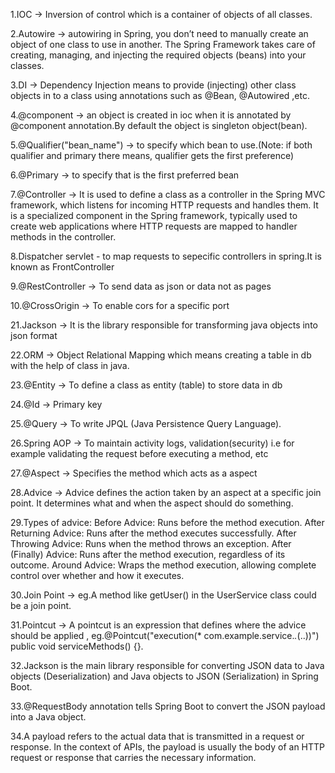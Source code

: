1.IOC -> Inversion of control which is a container of objects of all classes.

2.Autowire -> autowiring in Spring, you don’t need to manually create an object of one class to use in another. The Spring Framework takes care of creating, managing, and injecting the required objects (beans) into your classes.

3.DI -> Dependency Injection means to provide (injecting) other class objects in to a class using annotations such as @Bean, @Autowired ,etc.

4.@component -> an object is created in ioc when it is annotated by @component annotation.By default the object is singleton object(bean).

5.@Qualifier("bean_name") -> to specify which bean to use.(Note: if both qualifier and primary there means, qualifier gets the first preference)

6.@Primary -> to specify that is the first preferred bean

7.@Controller -> It is used to define a class as a controller in the Spring MVC framework, which listens for incoming HTTP requests and handles them. It is a specialized component in the Spring framework, typically used to create web applications where HTTP requests are mapped to handler methods in the controller.

8.Dispatcher servlet - to map requests to sepecific controllers in spring.It is known as FrontController

9.@RestController -> To send data as json or data not as pages

10.@CrossOrigin -> To enable cors for a specific port

21.Jackson -> It is the library responsible for transforming java objects into json format

22.ORM -> Object Relational Mapping which means creating a table in db with the help of class in java.

23.@Entity -> To define a class as entity (table) to store data in db

24.@Id -> Primary key 

25.@Query -> To write JPQL (Java Persistence Query Language).

26.Spring AOP -> To maintain activity logs, validation(security) i.e for example validating the request before executing a method, etc

27.@Aspect -> Specifies the method which acts as a aspect

28.Advice -> Advice defines the action taken by an aspect at a specific join point. It determines what and when the aspect should do something.

29.Types of advice:
    Before Advice: Runs before the method execution.
    After Returning Advice: Runs after the method executes successfully.
    After Throwing Advice: Runs when the method throws an exception.
    After (Finally) Advice: Runs after the method execution, regardless of its outcome.
    Around Advice: Wraps the method execution, allowing complete control over whether and how it executes.

30.Join Point -> eg.A method like getUser() in the UserService class could be a join point.

31.Pointcut -> A pointcut is an expression that defines where the advice should be applied , eg.@Pointcut("execution(* com.example.service.*.*(..))")
public void serviceMethods() {}.

32.Jackson is the main library responsible for converting JSON data to Java objects (Deserialization) and Java objects to JSON (Serialization) in Spring Boot.

33.@RequestBody annotation tells Spring Boot to convert the JSON payload into a Java object.

34.A payload refers to the actual data that is transmitted in a request or response. In the context of APIs, the payload is usually the body of an HTTP request or response that carries the necessary information.

